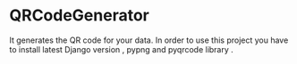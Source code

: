 # QRCodeGenerator
It generates the QR code for your data.
In order to use this project you have to install latest Django version , pypng and pyqrcode library .

